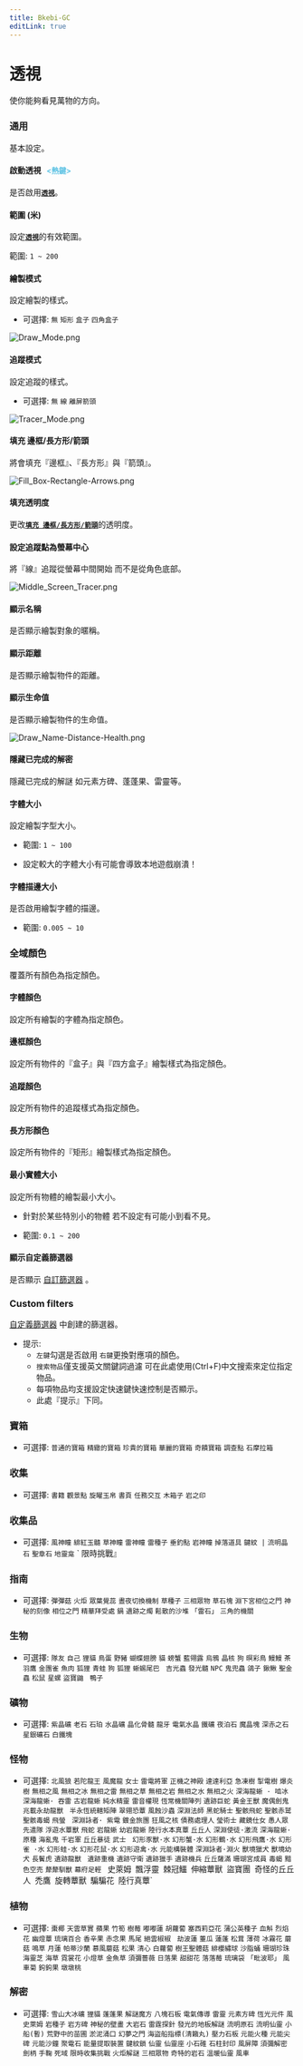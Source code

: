 ```yaml
---
title: Bkebi-GC
editLink: true
---
```


# 透視

使你能夠看見萬物的方向。

### 通用

基本設定。

#### 啟動透視 <font size="2" color="#5FC3E4">&nbsp; <熱鍵>&nbsp; </font>

是否啟用[<font>**`透視`**</font>](#透视)。 

#### 範圍 (米)

設定[<font>**`透視`**</font>](#透视)的有效範圍。 

範圍: `1 ~ 200`

#### 繪製模式

設定繪製的樣式。

- 可選擇: `無` `矩形` `盒子` `四角盒子`

![Draw_Mode.png](/cheat/bkebi-gc/image/Draw_Mode.png)

#### 追蹤模式

設定追蹤的樣式。

- 可選擇: `無` `線` `離屏箭頭`

![Tracer_Mode.png](/cheat/bkebi-gc/image/Tracer_Mode.png)

#### 填充 邊框/長方形/箭頭

將會填充『邊框』、『長方形』與『箭頭』。 

![Fill_Box-Rectangle-Arrows.png](/cheat/bkebi-gc/image/Fill_Box-Rectangle-Arrows.png)

#### 填充透明度

更改[<font>**`填充 邊框/長方形/箭頭`**</font>](#填充-邊框-長方形-箭頭)的透明度。 

#### 設定追蹤點為螢幕中心

將『線』追蹤從螢幕中間開始 而不是從角色底部。 

![Middle_Screen_Tracer.png](/cheat/bkebi-gc/image/Middle_Screen_Tracer.png)

#### 顯示名稱

是否顯示繪製對象的暱稱。

#### 顯示距離

是否顯示繪製物件的距離。

#### 顯示生命值

是否顯示繪製物件的生命值。

![Draw_Name-Distance-Health.png](/cheat/bkebi-gc/image/Draw_Name-Distance-Health.png)

#### 隱藏已完成的解密

隱藏已完成的解謎 如元素方碑、蓬蓬果、雷靈等。 

#### 字體大小

設定繪製字型大小。

- 範圍: `1 ~ 100`

- 設定較大的字體大小有可能會導致本地遊戲崩潰！

#### 字體描邊大小

是否啟用繪製字體的描邊。

- 範圍: `0.005 ~ 10`

### 全域顏色

覆蓋所有顏色為指定顏色。

#### 字體顏色

設定所有繪製的字體為指定顏色。

#### 邊框顏色

設定所有物件的『盒子』與『四方盒子』繪製樣式為指定顏色。 

#### 追蹤顏色

設定所有物件的追蹤樣式為指定顏色。

#### 長方形顏色

設定所有物件的『矩形』繪製樣式為指定顏色。 

#### 最小實體大小

設定所有物體的繪製最小大小。

- 針對於某些特別小的物體 若不設定有可能小到看不見。 

- 範圍: `0.1 ~ 200`

#### 顯示自定義篩選器

是否顯示 [自訂篩選器](/cheat/bkebi-gc/10_more_guis#自定義篩選器) 。 

### Custom filters

 [自定義篩選器](/cheat/bkebi-gc/10_more_guis#自定義篩選器) 中創建的篩選器。 

- 提示: 
  - `左鍵`勾選是否啟用 `右鍵`更換對應項的顏色。 
  - `搜索物品`僅支援英文關鍵詞過濾 可在此處使用(Ctrl+F)中文搜索來定位指定物品。 
  - 每項物品均支援設定快速鍵快速控制是否顯示。
  - 此處『提示』下同。

### 寶箱

- 可選擇: `普通的寶箱` `精緻的寶箱` `珍貴的寶箱` `華麗的寶箱` `奇饋寶箱` `調查點` `石摩拉箱`

### 收集

- 可選擇: `書籍` `觀景點` `旋曜玉帛` `書頁` `任務交互` `木箱子` `岩之印`

### 收集品

- 可選擇: `風神瞳` `緋紅玉髓` `草神瞳` `雷神瞳` `雷種子` `垂釣點` `岩神瞳` `掉落道具` `鍵紋 |` `流明晶石` `聖章石` `地靈龛` ` 限時挑戰』

### 指南

- 可選擇: `彈彈菇` `火炬` `眾葉覺蕊` `晝夜切換機制` `草種子` `三相眾物` `草石塊` `淵下宮相位之門` `神秘的刻像` `相位之門` `精華拜受處` `鍋` `遺跡之燭` `鬆散的沙堆` `「雷石」` `三角的機關`

### 生物

- 可選擇: `隊友` `自己` `狸貓` `鳥蛋` `野豬` `蝴蝶翅膀` `貓` `螃蟹` `藍翎露` `烏鴉` `晶核` `狗` `暝彩鳥` `鰻鰻` `茶羽鷹` `金團雀` `魚肉` `狐狸` `青蛙` `狗` `狐狸` `蜥蜴尾巴` ` 吉光蟲` `發光髓` `NPC` `鬼兜蟲` `鴿子` `鍬鳅` `聖金蟲` `松鼠` `星螺` `盜寶鼬 ` `鴨子`

### 礦物

- 可選擇: `紫晶礦` `老石` `石珀` `水晶礦` `晶化骨髓` `龍牙` `電氣水晶` `鐵礦` `夜泊石` `魔晶塊` `深赤之石` `星銀礦石` `白鐵塊`

### 怪物

- 可選擇: `北風狼` `若陀龍王` `風魔龍` `女士` `雷電將軍` `正機之神殿` `達達利亞` `急凍樹` `掣電樹` `爆炎樹` `無相之風` `無相之冰` `無相之雷` `無相之草` `無相之岩` `無相之水` `無相之火` `深海龍蜥 · 啮冰` `深海龍蜥· 吞雷` `古岩龍蜥` `純水精靈` `雷音權現` `恆常機關陣列` `遺跡巨蛇` `黃金王獸` `魔偶劍鬼` `兆載永劫龍獸` ` 半永恆統轄矩陣` `翠翎恐蕈` `風蝕沙蟲` `深淵法師` `黑蛇騎士` `聖骸飛蛇` `聖骸赤鹫` `聖骸毒蝎` `飛螢` ` 深淵詠者· 紫電` `鍍金旅團` `狂風之核` `債務處理人` `瑩術士` `藏鏡仕女` `愚人眾先遣隊` `浮遊水蕈獸` `飛蛇` `岩龍蜥` `幼岩龍蜥`  `陸行水本真蕈` `丘丘人` `深淵使徒·激流` `深海龍蜥·原種` `海亂鬼` `千岩軍` `丘丘暴徒` `武士` ` 幻形豕獸·水` `幻形蟹·水` `幻形鶴·水` `幻形飛鷹·水` `幻形雀 ·水` `幻形蛙·水` `幻形花鼠·水` `幻形遊禽·水` `元能構裝體` `深淵詠者·淵火` `獸境獵犬` `獸境幼犬` `長鬢虎` `遺跡龍獸 ` `遺跡重機` `遺跡守衛` `遺跡獵手` `遺跡機兵` `丘丘薩滿` `珊瑚宮成員` `毒蝎` `黯色空売` `犛犛馴獸` `幕府足輕 ` 史萊姆` `飄浮靈` `棘冠鱷` `伸縮蕈獸` `盜寶團` `奇怪的丘丘人` `禿鷹` `旋轉蕈獸` `騙騙花` `陸行真蕈`

### 植物

- 可選擇: `棗椰` `天雲草實` `蘋果` `竹筍` `樹莓` `嘟嘟蓮` `胡蘿蔔` `塞西莉亞花` `蒲公英種子` `血斛` `烈焰花` `幽燈蕈` `琉璃百合` `香辛果` `赤念果` `馬尾` `絕雲椒椒 ` `劫波蓮` `董瓜` `蓮蓬` `松茸` `薄荷` `冰霧花` `蘑菇` `鳴草` `月蓮` `帕蒂沙蘭` `慕風蘑菇` `松果` `清心` `白蘿蔔` `樹王聖體菇`  `緋櫻繡球` `沙脂蛹` `珊瑚珍珠` `海靈芝` `海草` `霓裳花` `小燈草` `金魚草` `須彌薔薇` `日落果` `甜甜花` `落落莓` `琉璃袋` `「毗波耶」` `風車菊`  `鉤鉤果` `墩墩桃`

### 解密

- 可選擇: `雪山大冰礦` `狸貓` `蓬蓬果` `解謎魔方` `八塊石板` `電氣傳導` `雷靈` `元素方碑` `恆光元件` `風史萊姆` `岩種子` `岩方碑` `神秘的壁畫` `大岩石` `雷霆探針` `發光的地板解謎` `流明原石` `流明仙靈` `小船(暫)` `荒野中的苗圃` `淤泥涌口` `幻夢之門` `海盜船指標(清籟丸)` `壓力石板` `元能火種` `元能尖碑`  `元能沙鐘` `聚電石` `能量提取裝置` `鍵紋鎖` `仙靈` `仙靈座` `小石碓` `石柱封印` `風屏障` `須彌解密` `劍柄` `手鞠` `死域` `限時收集挑戰` `火炬解謎` `三相眾物` `奇特的岩石` `溫暖仙靈` `風車`
